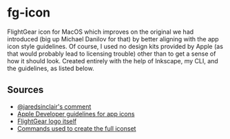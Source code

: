 # fg-icon

FlightGear icon for MacOS which improves on the original we had introduced (big up Michael Danilov for that) by better aligning with the app icon style guidelines. Of course, I used no design kits provided by Apple (as that would probably lead to licensing trouble) other than to get a sense of how it should look. Created entirely with the help of Inkscape, my CLI, and the guidelines, as listed below.

## Sources

- [@jaredsinclair's comment](https://forums.developer.apple.com/forums/thread/670578)
- [Apple Developer guidelines for app icons](https://developer.apple.com/design/human-interface-guidelines/app-icons)
- [FlightGear logo itself](https://en.wikipedia.org/wiki/File:FlightGear_Logo.svg)
- [Commands used to create the full iconset](https://stackoverflow.com/questions/12306223/how-to-manually-create-icns-files-using-iconutil)
